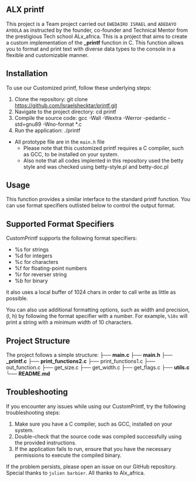 ## ALX printf

This project is a Team project carried out `EWEDAIRO ISRAEL` and `ADEDAYO AYOOLA` as instructed by the founder, co-founder and Technical Mentor from the prestigious Tech school ALx_africa. This is a project that aims to create a custom implementation of the **\_printf** function in C. This function allows you to format and print text with diverse data types to the console in a flexible and customizable manner.

## Installation

To use our Customized printf, follow these underlying steps:

1. Clone the repository: git clone https://github.com/Israelshecktar/printf.git
2. Navigate to the project directory: cd printf
3. Compile the source code: gcc -Wall -Wextra -Werror -pedantic -std=gnu89 -Wno-format \*.c
4. Run the application: ./printf

- All prototype file are in the `main.h` file
  - Please note that this customized printf requires a C compiler, such as GCC, to be installed on your system.
  - Also note that all codes implented in this repository used the betty style and was checked using betty-style.pl and betty-doc.pl

## Usage

This function provides a similar interface to the standard printf function. You can use format specifiers outlisted below to control the output format.

## Supported Format Specifiers

CustomPrintf supports the following format specifiers:

- %s for strings
- %d for integers
- %c for characters
- %f for floating-point numbers
- %r for reverser string
- %b for binary

it also uses a local buffer of 1024 chars in order to call write as little as possible.

You can also use additional formatting options, such as width and precision, (l, h) by following the format specifier with a number. For example, `%10s` will print a string with a minimum width of 10 characters.

## Project Structure

The project follows a simple structure:
├── **main.c**
├── **main.h**
├── **\_printf.c**
├── **print_functions2.c**
├── print_functions1.c
├── out_function.c
├── get_size.c
├── get_width.c
├── get_flags.c
├── **utils.c**
└── **README.md**

## Troubleshooting

If you encounter any issues while using our CustomPrintf, try the following troubleshooting steps:

1. Make sure you have a C compiler, such as GCC, installed on your system.
2. Double-check that the source code was compiled successfully using the provided instructions.
3. If the application fails to run, ensure that you have the necessary permissions to execute the compiled binary.

If the problem persists, please open an issue on our GitHub repository.
Special thanks to `julien barbier`. All thanks to Alx_africa.
